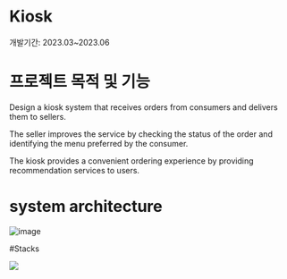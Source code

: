 # Kiosk
개발기간: 2023.03~2023.06

# 프로젝트 목적 및 기능
Design a kiosk system that receives orders from consumers and delivers them to sellers.

The seller improves the service by checking the status of the order and identifying the menu preferred by the consumer.

The kiosk provides a convenient ordering experience by providing recommendation services to users.

# system architecture
![image](https://github.com/Jaehyunnnlee/Kiosk/assets/117609943/3153cc15-d497-438d-a6b0-2b56b26fdc84)

#Stacks

<img src="https://img.shields.io/badge/python-3776AB?style=for-the-badge&logo=python&logoColor=white">
